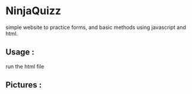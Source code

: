 # NinjaQuizz
simple website to practice forms, and basic methods using javascript and html.

## Usage :
run the html file

## Pictures :
